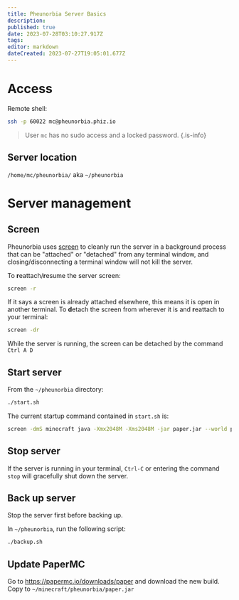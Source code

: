 ```yaml
---
title: Pheunorbia Server Basics
description: 
published: true
date: 2023-07-28T03:10:27.917Z
tags: 
editor: markdown
dateCreated: 2023-07-27T19:05:01.677Z
---
```


# Access
Remote shell:
```bash
ssh -p 60022 mc@pheunorbia.phiz.io
```
> User `mc` has no sudo access and a locked password.
{.is-info}


## Server location
`/home/mc/pheunorbia/`
aka `~/pheunorbia`

# Server management

## Screen
Pheunorbia uses [screen](https://linuxhandbook.com/screen-command/) to cleanly run the server in a background process that can be "attached" or "detached" from any terminal window, and closing/disconnecting a terminal window will not kill the server.

To **r**eattach/**r**esume the server screen:
```bash
screen -r
```
If it says a screen is already attached elsewhere, this means it is open in another terminal. To **d**etach the screen from wherever it is and **r**eattach to your terminal:
```bash
screen -dr
```

While the server is running, the screen can be detached by the command `Ctrl A D`

## Start server
From the `~/pheunorbia` directory:
```bash
./start.sh
```
The current startup command contained in `start.sh` is:
```bash
screen -dmS minecraft java -Xmx2048M -Xms2048M -jar paper.jar --world phnord --nogui
```

## Stop server
If the server is running in your terminal, `Ctrl-C` or entering the command `stop` will gracefully shut down the server.

## Back up server
Stop the server first before backing up.

In `~/pheunorbia`, run the following script:
```bash
./backup.sh
```

## Update PaperMC
Go to https://papermc.io/downloads/paper and download the new build. Copy to `~/minecraft/pheunorbia/paper.jar`